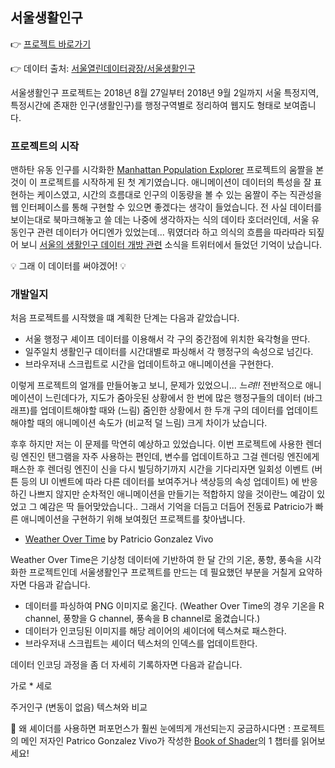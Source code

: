 ## 서울생활인구

👉 [프로젝트 바로가기](https://hanbyul-here.github.io/seoul-population-by-time/)

👉 데이터 출처: [서울열린데이터광장/서울생활인구](http://data.seoul.go.kr/dataVisual/seoul/seoulLivingPopulation.do) 

서울생활인구 프로젝트는 2018년 8월 27일부터 2018년 9월 2일까지 서울 특정지역, 특정시간에 존재한 인구(생활인구)를 행정구역별로 정리하여 웹지도 형태로 보여줍니다.


### 프로젝트의 시작

맨하탄 유동 인구를 시각화한 [Manhattan Population Explorer](http://manpopex.us/) 프로젝트의 움짤을 본 것이 이 프로젝트를 시작하게 된 첫 계기였습니다. 애니메이션이 데이터의 특성을 잘 표현하는 케이스였고, 시간의 흐름대로 인구의 이동량을 볼 수 있는 움짤이 주는 직관성을 웹 인터페이스를 통해 구현할 수 있으면 좋겠다는 생각이 들었습니다. 전 사실 데이터를 보이는대로 북마크해놓고 쓸 데는 나중에 생각하자는 식의 데이타 호더러인데, 서울 유동인구 관련 데이터가 어디엔가 있었는데... 뭐였더라 하고 의식의 흐름을 따라따라 되짚어 보니 [서울의 생활인구 데이터 개방 관련](https://twitter.com/beingsince/status/969746505132228608) 소식을 트위터에서 들었던 기억이 났습니다. 

💡 그래 이 데이터를 써야겠어! 💡

### 개발일지

처음 프로젝트를 시작했을 떄 계획한 단계는 다음과 같았습니다.

- 서울 행정구 셰이프 데이터를 이용해서 각 구의 중간점에 위치한 육각형을 딴다.
- 일주일치 생활인구 데이터를 시간대별로 파싱해서 각 행정구의 속성으로 넘긴다.
- 브라우저내 스크립트로 시간을 업데이트하고 애니메이션을 구현한다.

이렇게 프로젝트의 얼개를 만들어놓고 보니, 문제가 있었으니... *느려!!* 전반적으로 애니메이션이 느린데다가, 지도가 줌아웃된 상황에서 한 번에 많은 행정구들의 데이터 (바그래프)를 업데이트해야할 때와 (느림) 줌인한 상황에서 한 두개 구의 데이터를 업데이트해야할 때의 애니메이션 속도가 (비교적 덜 느림) 크게 차이가 났습니다.

후후 하지만 저는 이 문제를 막연히 예상하고 있었습니다. 이번 프로젝트에 사용한 렌더링 엔진인 탠그램을 자주 사용하는 편인데, 변수를 업데이트하고 그걸 렌더링 엔진에게 패스한 후 렌더링 엔진이 신을 다시 빌딩하기까지 시간을 기다리자면 일회성 이벤트 (버튼 등의  UI 이벤트에 따라 다른 데이터를 보여주거나 색상등의 속성 업데이트) 에 반응하긴 나쁘지 않지만 순차적인 애니메이션을 만들기는 적합하지 않을 것이란느 예감이 있었고 그 예감은 딱 들어맞았습니다.. 그래서 기억을 더듬고 더듬어 전동료 Patricio가 빠른 애니메이션을 구현하기 위해 보여줬던 프로젝트를 찾아냅니다. 

- [Weather Over Time](https://github.com/tangrams/WeatherOverTime/) by Patricio Gonzalez Vivo

Weather Over Time은 기상청 데이터에 기반하여 한 달 간의 기온, 풍향, 풍속을 시각화한 프로젝트인데 서울생활인구 프로젝트를 만드는 데 필요했던 부분을 거칠게 요약하자면 다음과 같습니다.

- 데이터를 파싱하여 PNG 이미지로 옮긴다. (Weather Over Time의 경우 기온을 R channel, 풍향을  G channel, 풍속을 B channel로 옮겼습니다.)
- 데이터가 인코딩된 이미지를 해당 레이어의 셰이더에 텍스쳐로 패스한다. 
- 브라우저내 스크립트는 셰이더 텍스처의 인덱스를 업데이트한다. 

데이터 인코딩 과정을 좀 더 자세히 기록하자면 다음과 같습니다. 

가로 * 세로 

주거인구 (변동이 없음) 텍스쳐와 비교


🦄 왜 셰이더를 사용하면 퍼포먼스가 훨씬 눈에띄게 개선되는지 궁금하시다면 : 프로젝트의 메인 저자인  Patrico Gonzalez Vivo가 작성한 [Book of Shader](https://thebookofshaders.com/01/)의 1 챕터를 읽어보세요!


### 
